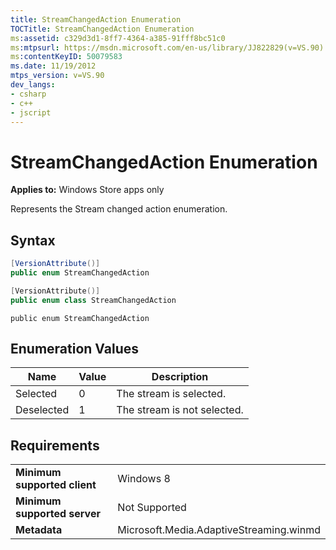 ```yaml
---
title: StreamChangedAction Enumeration
TOCTitle: StreamChangedAction Enumeration
ms:assetid: c329d3d1-8ff7-4364-a385-91fff8bc51c0
ms:mtpsurl: https://msdn.microsoft.com/en-us/library/JJ822829(v=VS.90)
ms:contentKeyID: 50079583
ms.date: 11/19/2012
mtps_version: v=VS.90
dev_langs:
- csharp
- c++
- jscript
---
```


# StreamChangedAction Enumeration

**Applies to:** Windows Store apps only

Represents the Stream changed action enumeration.

## Syntax

``` csharp
[VersionAttribute()]
public enum StreamChangedAction
```

``` c++
[VersionAttribute()]
public enum class StreamChangedAction
```

``` jscript
public enum StreamChangedAction
```

## Enumeration Values

|Name|Value|Description|
|--- |--- |--- |
|Selected|0|The stream is selected.|
|Deselected|1|The stream is not selected.|


## Requirements

|||
|--- |--- |
|**Minimum supported client**|Windows 8|
|**Minimum supported server**|Not Supported|
|**Metadata**|Microsoft.Media.AdaptiveStreaming.winmd|

